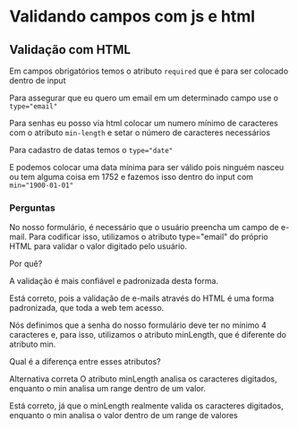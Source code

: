 # Validando campos com js e html

## Validação com HTML

Em campos obrigatórios temos o atributo `required` que é para ser colocado dentro de input

Para assegurar que eu quero um email em um determinado campo use o `type="email"`

Para senhas eu posso via html colocar um numero mínimo de caracteres com o atributo `min-length` e setar o número de caracteres necessários

Para cadastro de datas temos o `type="date"`

E podemos colocar uma data mínima para ser válido pois ninguém nasceu ou tem alguma coisa em 1752 e fazemos isso dentro do input com `min="1900-01-01"`

### Perguntas

No nosso formulário, é necessário que o usuário preencha um campo de e-mail. Para codificar isso, utilizamos o atributo type="email" do próprio HTML para validar o valor digitado pelo usuário.

Por quê?

A validação é mais confiável e padronizada desta forma.

Está correto, pois a validação de e-mails através do HTML é uma forma padronizada, que toda a web tem acesso.

Nós definimos que a senha do nosso formulário deve ter no mínimo 4 caracteres e, para isso, utilizamos o atributo minLength, que é diferente do atributo min.

Qual é a diferença entre esses atributos?

Alternativa correta
O atributo minLength analisa os caracteres digitados, enquanto o min analisa um range dentro de um valor.

Está correto, já que o minLength realmente valida os caracteres digitados, enquanto o min analisa o valor dentro de um range de valores
